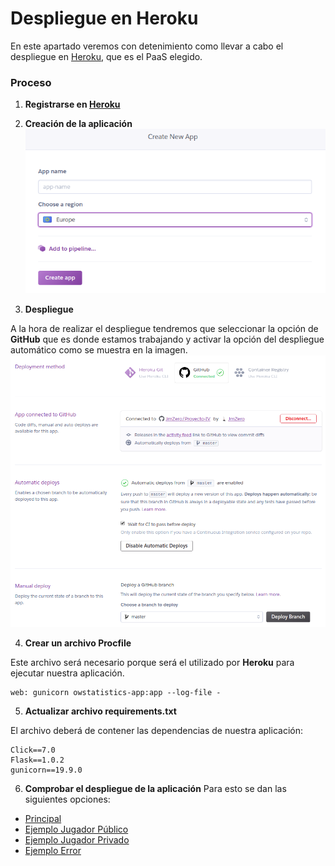# Despliegue en Heroku

En este apartado veremos con detenimiento como llevar a cabo el despliegue en [Heroku](https://www.heroku.com/), que es el PaaS elegido.

### Proceso
1. **Registrarse en [Heroku](https://www.heroku.com/)**

2. **Creación de la aplicación**
  ![newapp](https://github.com/JmZero/Proyecto-IV/blob/master/img/newapp.png)

3. **Despliegue**

  A la hora de realizar el despliegue tendremos que seleccionar la opción de **GitHub** que es donde estamos trabajando y activar la opción del despliegue automático como se muestra en la imagen.
  ![despliegue](https://github.com/JmZero/Proyecto-IV/blob/master/img/despliegue.png)

4. **Crear un archivo Procfile**

  Este archivo será necesario porque será el utilizado por **Heroku** para ejecutar nuestra aplicación.

  ```
  web: gunicorn owstatistics-app:app --log-file -
  ```

5. **Actualizar archivo requirements.txt**

  El archivo deberá de contener las dependencias de nuestra aplicación:

  ```
  Click==7.0
  Flask==1.0.2
  gunicorn==19.9.0
  ```

6. **Comprobar el despliegue de la aplicación**
  Para esto se dan las siguientes opciones:

  - [Principal](https://owstatistics.herokuapp.com/)
  - [Ejemplo Jugador Público](https://owstatistics.herokuapp.com/player/JmZero)
  - [Ejemplo Jugador Privado](https://owstatistics.herokuapp.com/player/Neim)
  - [Ejemplo Error](https://owstatistics.herokuapp.com/player/)
